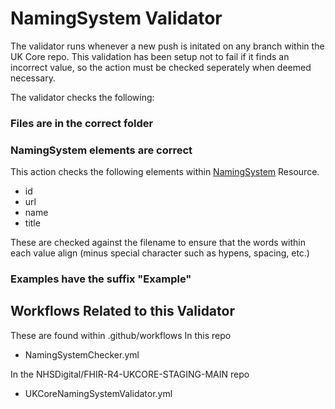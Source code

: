 # NamingSystem Validator
The validator runs whenever a new push is initated on any branch within the UK Core repo. This validation has been setup not to fail if it finds an incorrect value, so the action must be checked seperately when deemed necessary.

The validator checks the following:

### Files are in the correct folder

### NamingSystem elements are correct
This action checks the following elements within [NamingSystem](https://hl7.org/fhir/R4/namingsystem.html) Resource.
- id
- url
- name
- title

These are checked against the filename to ensure that the words within each value align (minus special character such as hypens, spacing, etc.)

### Examples have the suffix "Example"


## Workflows Related to this Validator

These are found within .github/workflows
In this repo
- NamingSystemChecker.yml

In the NHSDigital/FHIR-R4-UKCORE-STAGING-MAIN repo
- UKCoreNamingSystemValidator.yml
